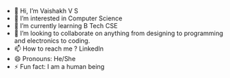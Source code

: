 - 👋 Hi, I’m Vaishakh V S
- 👀 I’m interested in Computer Science
- 🌱 I’m currently learning B Tech CSE
- 💞️ I’m looking to collaborate on anything from designing to programming and electronics to coding.
- 📫 How to reach me ? LinkedIn 
- 😄 Pronouns: He/She
- ⚡ Fun fact: I am a human being 

<!---
vaishakhwastaken/vaishakhwastaken is a ✨ special ✨ repository because its `README.md` (this file) appears on your GitHub profile.
You can click the Preview link to take a look at your changes.
--->
